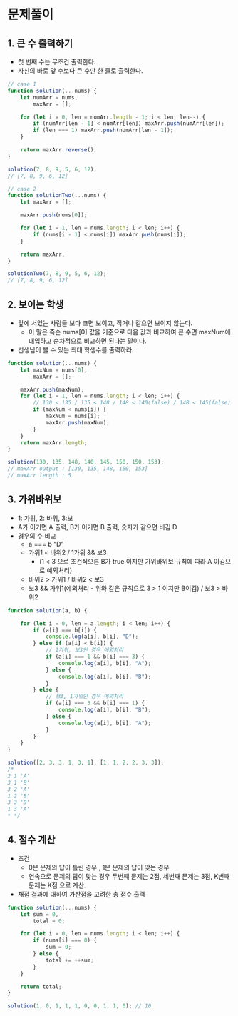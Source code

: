 # 문제풀이

## 1. 큰 수 출력하기

- 첫 번째 수는 무조건 출력한다.
- 자신의 바로 앞 수보다 큰 수만 한 줄로 출력한다.

```javascript
// case 1
function solution(...nums) {
    let numArr = nums,
        maxArr = [];

    for (let i = 0, len = numArr.length - 1; i < len; len--) {
        if (numArr[len - 1] < numArr[len]) maxArr.push(numArr[len]);
        if (len === 1) maxArr.push(numArr[len - 1]);
    }

    return maxArr.reverse();
}

solution(7, 8, 9, 5, 6, 12);
// [7, 8, 9, 6, 12]

// case 2 
function solutionTwo(...nums) {
    let maxArr = [];

    maxArr.push(nums[0]);

    for (let i = 1, len = nums.length; i < len; i++) {
        if (nums[i - 1] < nums[i]) maxArr.push(nums[i]);
    }

    return maxArr;
}

solutionTwo(7, 8, 9, 5, 6, 12);
// [7, 8, 9, 6, 12]
```

## 2. 보이는 학생

- 앞에 서있는 사람들 보다 크면 보이고, 작거나 같으면 보이지 않는다.
    - 이 말은 즉슨 nums[0] 값을 기준으로 다음 값과 비교하여 큰 수면 maxNum에 대입하고 순차적으로 비교하면 된다는 말이다.
- 선생님이 볼 수 있는 최대 학생수를 출력하라.

```javascript
function solution(...nums) {
    let maxNum = nums[0],
        maxArr = [];

    maxArr.push(maxNum);
    for (let i = 1, len = nums.length; i < len; i++) {
        // 130 < 135 / 135 < 148 / 148 < 140(false) / 148 < 145(false) ... / 148 < 150 / 150 < 153
        if (maxNum < nums[i]) {
            maxNum = nums[i];
            maxArr.push(maxNum);
        }
    }
    return maxArr.length;
}

solution(130, 135, 148, 140, 145, 150, 150, 153);
// maxArr output : [130, 135, 148, 150, 153] 
// maxArr length : 5
```

## 3. 가위바위보

- 1: 가위, 2: 바위, 3:보
- A가 이기면 A 출력, B가 이기면 B 출력, 숫자가 같으면 비김 D
- 경우의 수 비교
    - a === b “D”
    - 가위1 < 바위2 / 1가위 && 보3
        - (1 < 3 으로 조건식으론 B가 true 이지만 가위바위보 규칙에 따라 A 이김으로 예외처리)
    - 바위2 > 가위1 / 바위2 < 보3
    - 보3 && 가위1(예외처리 - 위와 같은 규칙으로 3 > 1 이지만 B이김) / 보3 > 바위2

```javascript
function solution(a, b) {

    for (let i = 0, len = a.length; i < len; i++) {
        if (a[i] === b[i]) {
            console.log(a[i], b[i], "D");
        } else if (a[i] < b[i]) {
            // 1가위, 보3인 경우 에외처리
            if (a[i] === 1 && b[i] === 3) {
                console.log(a[i], b[i], "A");
            } else {
                console.log(a[i], b[i], "B");
            }
        } else {
            // 보3, 1가위인 경우 예외처리
            if (a[i] === 3 && b[i] === 1) {
                console.log(a[i], b[i], "B");
            } else {
                console.log(a[i], b[i], "A");
            }
        }
    }
}

solution([2, 3, 3, 1, 3, 1], [1, 1, 2, 2, 3, 3]);
/* 
2 1 'A'
3 1 'B'
3 2 'A'
1 2 'B'
3 3 'D'
1 3 'A'
* */
```

## 4. 점수 계산

- 조건
    - 0은 문제의 답이 틀린 경우 , 1은 문제의 답이 맞는 경우
    - 연속으로 문제의 답이 맞는 경우 두번째 문제는 2점, 세번째 문제는 3점, K번째 문제는 K점 으로 계산.
- 채점 결과에 대하여 가산점을 고려한 총 점수 출력

```javascript
function solution(...nums) {
    let sum = 0,
        total = 0;

    for (let i = 0, len = nums.length; i < len; i++) {
        if (nums[i] === 0) {
            sum = 0;
        } else {
            total += ++sum;
        }
    }

    return total;
}

solution(1, 0, 1, 1, 1, 0, 0, 1, 1, 0); // 10
```
